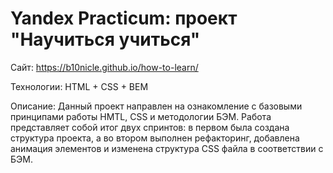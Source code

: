 # Yandex Practicum: проект "Научиться учиться"

Сайт: https://b10nicle.github.io/how-to-learn/

Технологии: HTML + CSS + BEM

Описание: Данный проект направлен на ознакомление с базовыми принципами работы HMTL, CSS и методологии БЭМ. Работа представляет собой итог двух спринтов: в первом была создана структура проекта, а во втором выполнен рефакторинг, добавлена анимация элементов и изменена структура CSS файла в соответствии с БЭМ.
